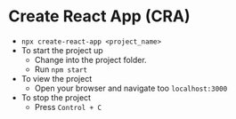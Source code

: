 # Create React App (CRA)

- `npx create-react-app <project_name>`
- To start the project up
    - Change into the project folder.
    - Run `npm start`
- To view the project
    - Open your browser and navigate too `localhost:3000`
- To stop the project
    - Press `Control + C`